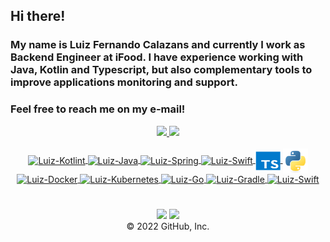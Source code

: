 ## Hi there!
### My name is Luiz Fernando Calazans and currently I work as Backend Engineer at iFood. I have experience working with Java, Kotlin and Typescript, but also complementary tools to improve applications monitoring and support.
### Feel free to reach me on my e-mail!

<div align="center">
<div align="center">
  <a href="https://github.com/luizcalazans16">
  <img height="180em" src="https://github-readme-stats.vercel.app/api?username=luizcalazans16&show_icons=true&theme=dark&include_all_commits=true&count_private=true"/>
  <img height="180em" src="https://github-readme-stats.vercel.app/api/top-langs/?username=luizcalazans16&layout=compact&langs_count=7&theme=dark"/>
</div>

<div style="display: inline_block"><br>
  <img align="center" alt="Luiz-Kotlint" height="30" width="40" src="https://cdn.jsdelivr.net/gh/devicons/devicon/icons/kotlin/kotlin-original.svg">
  <img align="center" alt="Luiz-Java" height="50" width="50" src="https://cdn.jsdelivr.net/gh/devicons/devicon/icons/java/java-plain-wordmark.svg">
  <img align="center" alt="Luiz-Spring" height="50" width="40" src="https://cdn.jsdelivr.net/gh/devicons/devicon/icons/spring/spring-original-wordmark.svg" />
  <img align="center" alt="Luiz-Swift" height="50" width="40" src="https://cdn.jsdelivr.net/gh/devicons/devicon/icons/apachekafka/apachekafka-original.svg" />
  <img align="center" alt="Luiz-Ts" height="30" width="40" src="https://raw.githubusercontent.com/devicons/devicon/master/icons/typescript/typescript-plain.svg">
  <img align="center" alt="Luiz-Python" height="40" width="40" src="https://raw.githubusercontent.com/devicons/devicon/master/icons/python/python-original.svg">
  <img align="center" alt="Luiz-Docker" height="50" width="40" src="https://cdn.jsdelivr.net/gh/devicons/devicon/icons/docker/docker-original-wordmark.svg" />
  <img align="center" alt="Luiz-Kubernetes" height="50" width="40" src="https://cdn.jsdelivr.net/gh/devicons/devicon/icons/kubernetes/kubernetes-plain-wordmark.svg" />
  <img align="center" alt="Luiz-Go" height="50" width="40" src="https://cdn.jsdelivr.net/gh/devicons/devicon/icons/go/go-original-wordmark.svg" />
  <img align="center" alt="Luiz-Gradle" height="50" width="40" src="https://cdn.jsdelivr.net/gh/devicons/devicon/icons/gradle/gradle-plain.svg" />
  <img align="center" alt="Luiz-Swift" height="50" width="40" src="https://cdn.jsdelivr.net/gh/devicons/devicon/icons/swift/swift-original.svg" />

</div>

#

<div>
    
</div>

<div>
  <a href = "mailto:luizfernando.calazans8@gmail.com"><img src="https://img.shields.io/badge/-Gmail-%23333?style=for-the-badge&logo=gmail&logoColor=white" target="_blank"></a>
  <a href="https://www.linkedin.com/in/luiz-fernando-calazans-pereira-filho-449411143/" target="_blank"><img src="https://img.shields.io/badge/-LinkedIn-%230077B5?style=for-the-badge&logo=linkedin&logoColor=white" target="_blank"></a>
</div>
© 2022 GitHub, Inc.
